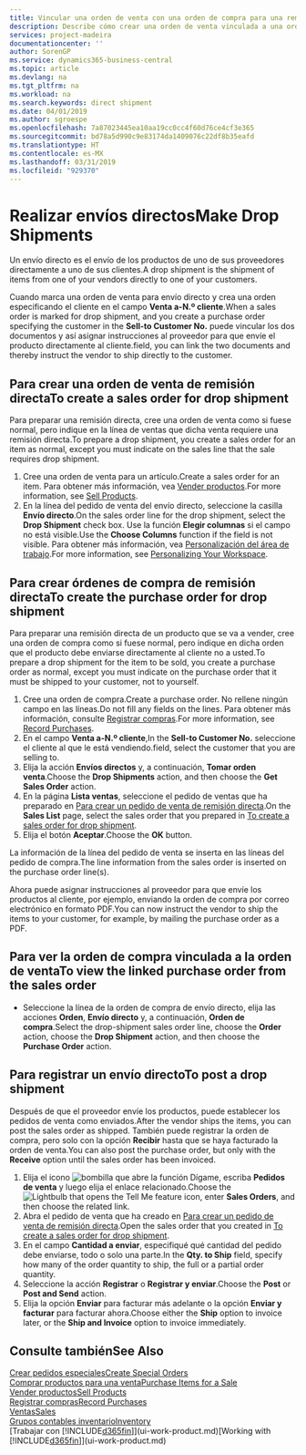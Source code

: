 ```yaml
---
title: Vincular una orden de venta con una orden de compra para una remisión directa | Documentos de Microsoft
description: Describe cómo crear una orden de venta vinculada a una orden de compra para habilitar el envío directo del proveedor al cliente.
services: project-madeira
documentationcenter: ''
author: SorenGP
ms.service: dynamics365-business-central
ms.topic: article
ms.devlang: na
ms.tgt_pltfrm: na
ms.workload: na
ms.search.keywords: direct shipment
ms.date: 04/01/2019
ms.author: sgroespe
ms.openlocfilehash: 7a87023445ea10aa19cc0cc4f60d76ce4cf3e365
ms.sourcegitcommit: bd78a5d990c9e83174da1409076c22df8b35eafd
ms.translationtype: HT
ms.contentlocale: es-MX
ms.lasthandoff: 03/31/2019
ms.locfileid: "929370"
---
```

# <a name="make-drop-shipments"></a><span data-ttu-id="86a82-103">Realizar envíos directos</span><span class="sxs-lookup"><span data-stu-id="86a82-103">Make Drop Shipments</span></span>
<span data-ttu-id="86a82-104">Un envío directo es el envío de los productos de uno de sus proveedores directamente a uno de sus clientes.</span><span class="sxs-lookup"><span data-stu-id="86a82-104">A drop shipment is the shipment of items from one of your vendors directly to one of your customers.</span></span>

<span data-ttu-id="86a82-105">Cuando marca una orden de venta para envío directo y crea una orden especificando el cliente en el campo **Venta a-N.º cliente**.</span><span class="sxs-lookup"><span data-stu-id="86a82-105">When a sales order is marked for drop shipment, and you create a purchase order specifying the customer in the **Sell-to Customer No.**</span></span> <span data-ttu-id="86a82-106">puede vincular los dos documentos y así asignar instrucciones al proveedor para que envíe el producto directamente al cliente.</span><span class="sxs-lookup"><span data-stu-id="86a82-106">field, you can link the two documents and thereby instruct the vendor to ship directly to the customer.</span></span>

## <a name="to-create-a-sales-order-for-drop-shipment"></a><span data-ttu-id="86a82-107">Para crear una orden de venta de remisión directa</span><span class="sxs-lookup"><span data-stu-id="86a82-107">To create a sales order for drop shipment</span></span>
<span data-ttu-id="86a82-108">Para preparar una remisión directa, cree una orden de venta como si fuese normal, pero indique en la línea de ventas que dicha venta requiere una remisión directa.</span><span class="sxs-lookup"><span data-stu-id="86a82-108">To prepare a drop shipment, you create a sales order for an item as normal, except you must indicate on the sales line that the sale requires drop shipment.</span></span>

1. <span data-ttu-id="86a82-109">Cree una orden de venta para un artículo.</span><span class="sxs-lookup"><span data-stu-id="86a82-109">Create a sales order for an item.</span></span> <span data-ttu-id="86a82-110">Para obtener más información, vea [Vender productos](sales-how-sell-products.md).</span><span class="sxs-lookup"><span data-stu-id="86a82-110">For more information, see [Sell Products](sales-how-sell-products.md).</span></span>
2. <span data-ttu-id="86a82-111">En la línea del pedido de venta del envío directo, seleccione la casilla **Envío directo**.</span><span class="sxs-lookup"><span data-stu-id="86a82-111">On the sales order line for the drop shipment, select the **Drop Shipment** check box.</span></span> <span data-ttu-id="86a82-112">Use la función **Elegir columnas** si el campo no está visible.</span><span class="sxs-lookup"><span data-stu-id="86a82-112">Use the **Choose Columns** function if the field is not visible.</span></span> <span data-ttu-id="86a82-113">Para obtener más información, vea [Personalización del área de trabajo](ui-personalization-user.md).</span><span class="sxs-lookup"><span data-stu-id="86a82-113">For more information, see [Personalizing Your Workspace](ui-personalization-user.md).</span></span>

## <a name="to-create-the-purchase-order-for-drop-shipment"></a><span data-ttu-id="86a82-114">Para crear órdenes de compra de remisión directa</span><span class="sxs-lookup"><span data-stu-id="86a82-114">To create the purchase order for drop shipment</span></span>
<span data-ttu-id="86a82-115">Para preparar una remisión directa de un producto que se va a vender, cree una orden de compra como si fuese normal, pero indique en dicha orden que el producto debe enviarse directamente al cliente no a usted.</span><span class="sxs-lookup"><span data-stu-id="86a82-115">To prepare a drop shipment for the item to be sold, you create a purchase order as normal, except you must indicate on the purchase order that it must be shipped to your customer, not to yourself.</span></span>

1. <span data-ttu-id="86a82-116">Cree una orden de compra.</span><span class="sxs-lookup"><span data-stu-id="86a82-116">Create a purchase order.</span></span> <span data-ttu-id="86a82-117">No rellene ningún campo en las líneas.</span><span class="sxs-lookup"><span data-stu-id="86a82-117">Do not fill any fields on the lines.</span></span> <span data-ttu-id="86a82-118">Para obtener más información, consulte [Registrar compras](purchasing-how-record-purchases.md).</span><span class="sxs-lookup"><span data-stu-id="86a82-118">For more information, see [Record Purchases](purchasing-how-record-purchases.md).</span></span>
2. <span data-ttu-id="86a82-119">En el campo **Venta a-N.º cliente**,</span><span class="sxs-lookup"><span data-stu-id="86a82-119">In the **Sell-to Customer No.**</span></span> <span data-ttu-id="86a82-120">seleccione el cliente al que le está vendiendo.</span><span class="sxs-lookup"><span data-stu-id="86a82-120">field, select the customer that you are selling to.</span></span>
3. <span data-ttu-id="86a82-121">Elija la acción **Envíos directos** y, a continuación, **Tomar orden venta**.</span><span class="sxs-lookup"><span data-stu-id="86a82-121">Choose the **Drop Shipments** action, and then choose the **Get Sales Order** action.</span></span>
4. <span data-ttu-id="86a82-122">En la página **Lista ventas**, seleccione el pedido de ventas que ha preparado en [Para crear un pedido de venta de remisión directa](sales-how-drop-shipment.md#to-create-a-sales-order-for-drop-shipment).</span><span class="sxs-lookup"><span data-stu-id="86a82-122">On the **Sales List** page, select the sales order that you prepared in [To create a sales order for drop shipment](sales-how-drop-shipment.md#to-create-a-sales-order-for-drop-shipment).</span></span>
5. <span data-ttu-id="86a82-123">Elija el botón **Aceptar**.</span><span class="sxs-lookup"><span data-stu-id="86a82-123">Choose the **OK** button.</span></span>

<span data-ttu-id="86a82-124">La información de la línea del pedido de venta se inserta en las líneas del pedido de compra.</span><span class="sxs-lookup"><span data-stu-id="86a82-124">The line information from the sales order is inserted on the purchase order line(s).</span></span>

<span data-ttu-id="86a82-125">Ahora puede asignar instrucciones al proveedor para que envíe los productos al cliente, por ejemplo, enviando la orden de compra por correo electrónico en formato PDF.</span><span class="sxs-lookup"><span data-stu-id="86a82-125">You can now instruct the vendor to ship the items to your customer, for example, by mailing the purchase order as a PDF.</span></span>     

## <a name="to-view-the-linked-purchase-order-from-the-sales-order"></a><span data-ttu-id="86a82-126">Para ver la orden de compra vinculada a la orden de venta</span><span class="sxs-lookup"><span data-stu-id="86a82-126">To view the linked purchase order from the sales order</span></span>
* <span data-ttu-id="86a82-127">Seleccione la línea de la orden de compra de envío directo, elija las acciones **Orden**, **Envío directo** y, a continuación, **Orden de compra**.</span><span class="sxs-lookup"><span data-stu-id="86a82-127">Select the drop-shipment sales order line, choose the **Order** action, choose the **Drop Shipment** action, and then choose the **Purchase Order** action.</span></span>

## <a name="to-post-a-drop-shipment"></a><span data-ttu-id="86a82-128">Para registrar un envío directo</span><span class="sxs-lookup"><span data-stu-id="86a82-128">To post a drop shipment</span></span>
<span data-ttu-id="86a82-129">Después de que el proveedor envíe los productos, puede establecer los pedidos de venta como enviados.</span><span class="sxs-lookup"><span data-stu-id="86a82-129">After the vendor ships the items, you can post the sales order as shipped.</span></span> <span data-ttu-id="86a82-130">También puede registrar la orden de compra, pero solo con la opción **Recibir** hasta que se haya facturado la orden de venta.</span><span class="sxs-lookup"><span data-stu-id="86a82-130">You can also post the purchase order, but only with the **Receive** option until the sales order has been invoiced.</span></span>

1. <span data-ttu-id="86a82-131">Elija el icono ![bombilla que abre la función Dígame](media/ui-search/search_small.png "Dígame que desea hacer"), escriba **Pedidos de venta** y luego elija el enlace relacionado.</span><span class="sxs-lookup"><span data-stu-id="86a82-131">Choose the ![Lightbulb that opens the Tell Me feature](media/ui-search/search_small.png "Tell me what you want to do") icon, enter **Sales Orders**, and then choose the related link.</span></span>
2. <span data-ttu-id="86a82-132">Abra el pedido de venta que ha creado en [Para crear un pedido de venta de remisión directa]().</span><span class="sxs-lookup"><span data-stu-id="86a82-132">Open the sales order that you created in [To create a sales order for drop shipment]().</span></span>
3. <span data-ttu-id="86a82-133">En el campo **Cantidad a enviar**, especifiqué qué cantidad del pedido debe enviarse, todo o solo una parte.</span><span class="sxs-lookup"><span data-stu-id="86a82-133">In the **Qty. to Ship** field, specify how many of the order quantity to ship, the full or a partial order quantity.</span></span>
4. <span data-ttu-id="86a82-134">Seleccione la acción **Registrar** o **Registrar y enviar**.</span><span class="sxs-lookup"><span data-stu-id="86a82-134">Choose the **Post** or **Post and Send** action.</span></span>
5. <span data-ttu-id="86a82-135">Elija la opción **Enviar** para facturar más adelante o la opción **Enviar y facturar** para facturar ahora.</span><span class="sxs-lookup"><span data-stu-id="86a82-135">Choose either the **Ship** option to invoice later, or the **Ship and Invoice** option to invoice immediately.</span></span>

## <a name="see-also"></a><span data-ttu-id="86a82-136">Consulte también</span><span class="sxs-lookup"><span data-stu-id="86a82-136">See Also</span></span>
[<span data-ttu-id="86a82-137">Crear pedidos especiales</span><span class="sxs-lookup"><span data-stu-id="86a82-137">Create Special Orders</span></span>](sales-how-to-create-special-orders.md)  
[<span data-ttu-id="86a82-138">Comprar productos para una venta</span><span class="sxs-lookup"><span data-stu-id="86a82-138">Purchase Items for a Sale</span></span>](purchasing-how-purchase-products-sale.md)  
[<span data-ttu-id="86a82-139">Vender productos</span><span class="sxs-lookup"><span data-stu-id="86a82-139">Sell Products</span></span>](sales-how-sell-products.md)  
[<span data-ttu-id="86a82-140">Registrar compras</span><span class="sxs-lookup"><span data-stu-id="86a82-140">Record Purchases</span></span>](purchasing-how-record-purchases.md)  
[<span data-ttu-id="86a82-141">Ventas</span><span class="sxs-lookup"><span data-stu-id="86a82-141">Sales</span></span>](sales-manage-sales.md)  
[<span data-ttu-id="86a82-142">Grupos contables inventario</span><span class="sxs-lookup"><span data-stu-id="86a82-142">Inventory</span></span>](inventory-manage-inventory.md)  
<span data-ttu-id="86a82-143">[Trabajar con [!INCLUDE[d365fin](includes/d365fin_md.md)]](ui-work-product.md)</span><span class="sxs-lookup"><span data-stu-id="86a82-143">[Working with [!INCLUDE[d365fin](includes/d365fin_md.md)]](ui-work-product.md)</span></span>
